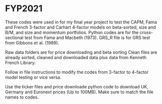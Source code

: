 # FYP2021
These codes were used in for my final year project to test the CAPM, Fama and French 3-factor and Carhart 4-factor models on beta-sorted, size and B/M, and size and momentum portfolios.
Python codes are for the cross-sectional test from Fama and Macbeth (1973).
GRS_R file is for GRS test from Gibbons et al. (1989).


Raw data folders are for price downloading and beta sorting
Clean files are already sorted, cleaned and downloaded data plus data from Kenneth French Library.

Follow in file instructions to modify the codes from 3-factor to 4-factor model testing or vice versa.

Use the ticker files and price downloade python code to download UK, Germany and Euronext prices (Up to 100MB). Make sure to match the file names to codes.
